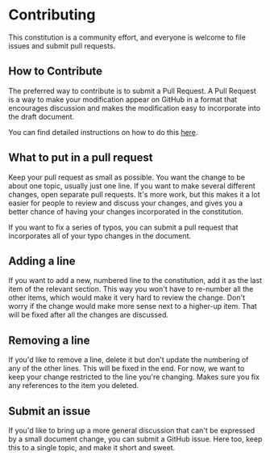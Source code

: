 # Contributing

This constitution is a community effort, and everyone is welcome to file issues and submit pull requests.

## How to Contribute

The preferred way to contribute is to submit a Pull Request. A Pull Request is a way to make your modification appear on GitHub in a format that encourages discussion and makes the modification easy to incorporate into the draft document. 

You can find detailed instructions on how to do this [here](SETUP.md).

## What to put in a pull request

Keep your pull request as small as possible. You want the change to be about one topic, usually just one line. If you want to make several different changes, open separate pull requests. It's more work, but this makes it a lot easier for people to review and discuss your changes, and gives you a better chance of having your changes incorporated in the constitution.

If you want to fix a series of typos, you can submit a pull request that incorporates all of your typo changes in the document.

## Adding a line

If you want to add a new, numbered line to the constitution, add it as the last item of the relevant section. This way you won't have to re-number all the other items, which would make it very hard to review the change. Don't worry if the change would make more sense next to a higher-up item. That will be fixed after all the changes are discussed.

## Removing a line

If you'd like to remove a line, delete it but don't update the numbering of any of the other lines. This will be fixed in the end. For now, we want to keep your change restricted to the line you're changing. Makes sure you fix any references to the item you deleted.

## Submit an issue

If you'd like to bring up a more general discussion that can't be expressed by a small document change, you can submit a GitHub issue. Here too, keep this to a single topic, and make it short and sweet.
